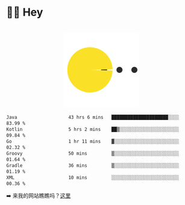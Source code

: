 
# 👋🏻 Hey
<div align="center">
	<br>
	<img src="https://raw.githubusercontent.com/Aniket965/Aniket965/master/pacman.svg?sanitize=true" width="200" height="200">
	<br>
</div>

<!--START_SECTION:waka-->

```text
Java                   43 hrs 6 mins   █████████████████████░░░░   83.99 %
Kotlin                 5 hrs 2 mins    ██▒░░░░░░░░░░░░░░░░░░░░░░   09.84 %
Go                     1 hr 11 mins    ▓░░░░░░░░░░░░░░░░░░░░░░░░   02.32 %
Groovy                 50 mins         ▒░░░░░░░░░░░░░░░░░░░░░░░░   01.64 %
Gradle                 36 mins         ▒░░░░░░░░░░░░░░░░░░░░░░░░   01.19 %
XML                    10 mins         ░░░░░░░░░░░░░░░░░░░░░░░░░   00.36 %
```

<!--END_SECTION:waka-->

 ➡️  来我的网站瞧瞧吗？[这里](https://www.shaolongfei.com)
